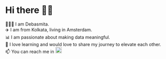 # Hi there 👋🏽

🙋🏻‍♀ I am Debasmita.  
✈️ I am from Kolkata, living in Amsterdam.  
📊 I am passionate about making data meaningful.  
🌱 I love learning and would love to share my journey to elevate each other.  
📫 You can reach me in <a href="https://www.linkedin.com/in/debasmitachowdhury/"><img height="20" src="github.com/debasmitac/debasmitac/blob/main/icon/linkedin.jpg?raw=true"></a>
